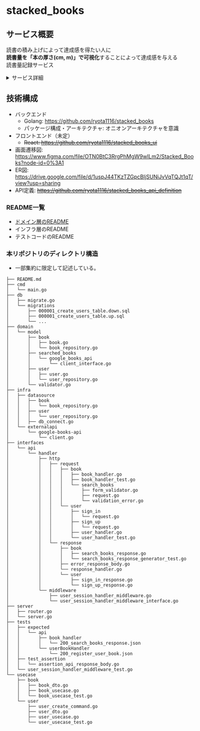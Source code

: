 # stacked_books

## サービス概要
読書の積み上げによって達成感を得たい人に<br>
**読書量を「本の厚さ(cm, m)」で可視化**することによって達成感を与える<br>
読書量記録サービス

<details>
<summary>サービス詳細</summary>

## マーケット
- 読書量を記録することで達成感を得たい人
  - 紙だけでなく電子書籍で読書をする人も想定

## 登場人物
- エンドユーザー
  - 読書量を記録して達成感を得たい人
- 管理者
  - エンドユーザーの情報を管理する人

## ユーザーの課題
日々読書や勉強に励んでいるが
電子書籍を使用したときにどれくらいボリュームのある本を読んだのか目に見えないため、あまり達成感を得られない。<br>
また読了した「本の冊数」を記録しても、本によってページ数は異なるためどれくらいの読書量を積み重ねてきたのかピンと来ない。

## 解決方法
読書量を「本の厚さ(cm, m)」という単位で可視化することで 達成感を与える。

## 未来


## なぜ作るのか

### その人の本当の読書量を可視化したいという想いから生まれた

机の上に積み重ねられた本。ギッシリと本が詰まった本棚。それを見たときにこのサービスのアイデアが生まれました。<br>

私は読書や書籍を使った勉強が好きで、ふと机の上に積み重ねられた本や本棚を見た時に「今までこれだけの量の本を読んできたのか」と達成感を得ることがよくあります。<br>
一方で電子書籍を使うと「実際に本を手に取ることができず、どれくらいボリュームのある一冊を読み終えたのか実感しづらい」「積み重ねられた本を見た時の達成感を得られない」ということに気付きました。
また既存の読書管理サービスは読了数を記録できるものの、100ページの本も300ページの本も「同じ1冊」として括られてしまうため、読書量を記録するという観点で、少しばかり違和感を覚えていました。<br>

そこで読書量を本の厚さ(cm, m)で記録すれば「**紙の本も電子書籍も関係なく その人の本当の読書量を可視化できるのではないか**」と思い、このサービスを作りました。

## プロダクト
あなたが読んだ本を積み重ねると何cm、何mになる？<br>
読書量を本の厚さという単位で記録するサービス

## サービスページでは、どのように読書量が記録されていくのか

### 積み上げられた本がスカイツリーの高さを超える！？
サービスページでは、アナタが積み上げた本が奈良の大仏・マンション・スカイツリーの高さを超え、いずれは宇宙にまで到達するような世界観を提供したいと思っています。<br>
一方そのような世界観だけではどれくらいの読書量を積み上げてきたのかイメージが付かないため、実際の高さの記録はもちろん一定の高さまで本を積み上げると「自動販売機(183cm)...バスケットゴール(3m)...信号機(5m)の高さを超えました！」といった表示もしてくれる仕様になっています。

### 他のユーザーと比較できる
積み上げた本の高さを他のユーザーとランキング形式で比較できるようにもなっています。<br>
また本のカテゴリごとに積み上げ量を表示することも可能です。<br>

### 積み上げ記録はどうやって算出されるの？
例えば300ページの書籍を読了した場合、その本をアプリ上に登録することで<br>
300ページ x 0.1mm/1ページ(※参考値) = 3cm<br>
という計算から読書量が3cm加算されるような設定となっています。
</details>

## 技術構成
- バックエンド
  - Golang: https://github.com/ryota1116/stacked_books
  - パッケージ構成・アーキテクチャ: オニオンアーキテクチャを意識
- フロントエンド（未定）
  - ~~React: https://github.com/ryota1116/stacked_books_ui~~
- 画面遷移図: https://www.figma.com/file/OTN0BtC3RrgPhMgW9wILm2/Stacked_Books?node-id=0%3A1
- ER図: https://drive.google.com/file/d/1uspJ44TKzTZGpcBljSUNiJvVqTQJt1qT/view?usp=sharing
- API定義: ~~https://github.com/ryota1116/stacked_books_api_definition~~

### README一覧
- [ドメイン層のREADME](https://github.com/ryota1116/stacked_books/blob/develop/domain/model/README.md)
- インフラ層のREADME 
- テストコードのREADME

### 本リポジトリのディレクトリ構造
- 一部集約に限定して記述している。

```
├── README.md
├── cmd
│   └── main.go
├── db
│   ├── migrate.go
│   └── migrations
│       ├── 000001_create_users_table.down.sql
│       ├── 000001_create_users_table.up.sql
│       └── ...
├── domain
│   └── model
│       ├── book
│       │   ├── book.go
│       │   └── book_repository.go
│       ├── searched_books
│       │   └── google_books_api
│       │       └── client_interface.go
│       ├── user
│       │   ├── user.go
│       │   └── user_repository.go
│       └── validator.go
├── infra
│   ├── datasource
│   │   ├── book
│   │   │   └── book_repository.go
│   │   ├── user
│   │   │   └── user_repository.go
│   │   ├── db_connect.go
│   └── externalapi
│       └── google-books-api
│           └── client.go
├── interfaces
│   └── api
│       └── handler
│           ├── http
│           │   ├── request
│           │   │   ├── book
│           │   │   │   ├── book_handler.go
│           │   │   │   ├── book_handler_test.go
│           │   │   │   └── search_books
│           │   │   │       ├── form_validator.go
│           │   │   │       ├── request.go
│           │   │   │       └── validation_error.go
│           │   │   └── user
│           │   │       ├── sign_in
│           │   │       │   └── request.go
│           │   │       ├── sign_up
│           │   │       │   └── request.go
│           │   │       ├── user_handler.go
│           │   │       └── user_handler_test.go
│           │   └── response
│           │       ├── book
│           │       │   ├── search_books_response.go
│           │       │   └── search_books_response_generator_test.go
│           │       ├── error_response_body.go
│           │       └── response_handler.go
│           │       └── user
│           │           ├── sign_in_response.go
│           │           └── sign_up_response.go
│           └── middleware
│               ├── user_session_handler_middleware.go
│               └── user_session_handler_middleware_interface.go
├── server
│   ├── router.go
│   └── server.go
├── tests
│   ├── expected
│   │   └── api
│   │       ├── book_handler
│   │       │   └── 200_search_books_response.json
│   │       └── userBookHandler
│   │           └── 200_register_user_book.json
│   ├── test_assertion
│   │   └── assertion_api_response_body.go
│   └── user_session_handler_middleware_test.go
└── usecase
    ├── book
    │   ├── book_dto.go
    │   ├── book_usecase.go
    │   └── book_usecase_test.go
    └── user
        ├── user_create_command.go
        ├── user_dto.go
        ├── user_usecase.go
        └── user_usecase_test.go

```
